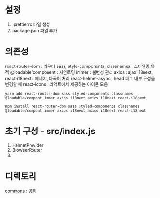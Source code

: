 # 설정

1. .prettierrc 파일 생성
2. package.json 파일 추가

# 의존성

react-router-dom : 라우터
sass, style-components, classnames : 스타일링 목적
@loadable/component : 지연로딩
immer : 불변성 관리
axios : ajax
i18next, react-i18next : 메세지, 다국어 처리
react-helmet-async : head 태그 내부 구성을 변경할 때
react-icons : 리액트에서 제공하는 아이콘 모음

```
yarn add react-router-dom sass styled-components classnames @loadable/compont immer axios i18next axios i18next react-i18next
```

```
npm install react-router-dom sass styled-components classnames @loadable/compont immer axios i18next axios i18next react-i18next
```

# 초기 구성 - src/index.js

1. HelmetProvider
2. BrowserRouter
3.


# 디렉토리
commons : 공통

